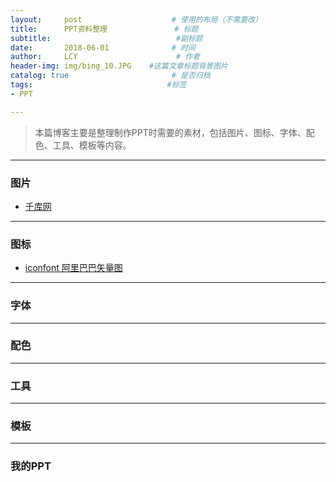 ```yaml
---
layout:     post                    # 使用的布局（不需要改）
title:      PPT资料整理               # 标题 
subtitle:                            #副标题
date:       2018-06-01              # 时间
author:     LCY                      # 作者
header-img: img/bing_10.JPG    #这篇文章标题背景图片
catalog: true                       # 是否归档
tags:                              #标签
- PPT

---
```


> 本篇博客主要是整理制作PPT时需要的素材，包括图片、图标、字体、配色、工具、模板等内容。

---

### 图片
* [千库网](http://588ku.com/)

---

### 图标
* [iconfont 阿里巴巴矢量图](http://iconfont.cn/?spm=a313x.7781069.1998910419.d4d0a486a)

---

### 字体

---

### 配色

---

### 工具

---

### 模板

---

### 我的PPT
